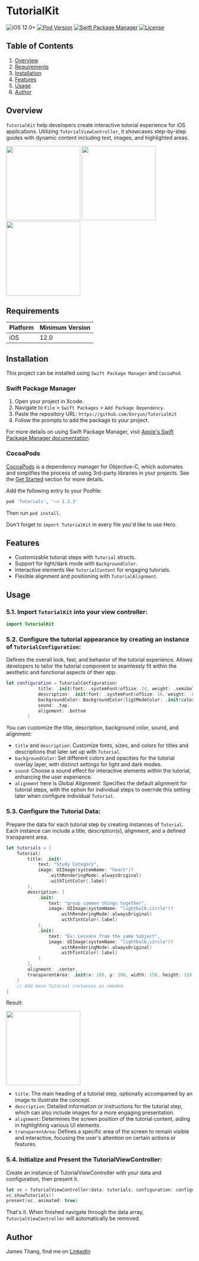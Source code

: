 # TutorialKit

![iOS 12.0+](https://img.shields.io/badge/iOS-12.0%2B-blue.svg)
[![Pod Version](http://img.shields.io/cocoapods/v/SDWebImage.svg?style=flat)](https://cocoapods.org/pods/Tutorials)
[![Swift Package Manager](https://img.shields.io/badge/Swift%20Package%20Manager-compatible-brightgreen.svg)](https://github.com/apple/swift-package-manager)
[![License](https://img.shields.io/badge/license-MIT-blue.svg?style=flat)](http://mit-license.org)

## Table of Contents
1. [Overview](#overview)
2. [Requirements](#requirements)
3. [Installation](#installation)
4. [Features](#features)
5. [Usage](#usage)
6. [Author](#author)

## Overview

`TutorialKit` help developers create interactive tutorial experience for iOS applications. Utilizing `TutorialViewController`, it showcases step-by-step guides with dynamic content including text, images, and highlighted areas.

<img src="https://github.com/Enryun/TutorialKit/assets/45484154/7ddce1ee-6783-4a55-9197-26e1abbce29a" width="200">
<img src="https://github.com/Enryun/TutorialKit/assets/45484154/a53fd5a3-1a92-4a42-b5e1-4645345e92aa" width="200">
<img src="https://github.com/Enryun/TutorialKit/assets/45484154/ffdd0bf3-5f98-49d3-b98b-9de65b9950e8" width="200">

## Requirements

| Platform | Minimum Version |
|----------|-----------------|
| iOS      | 12.0            |

 ## Installation
This project can be installed using `Swift Package Manager` and `CocoaPod`.

### Swift Package Manager

1. Open your project in Xcode.
2. Navigate to `File` > `Swift Packages` > `Add Package Dependency`.
3. Paste the repository URL: `https://github.com/Enryun/TutorialKit`
4. Follow the prompts to add the package to your project.

For more details on using Swift Package Manager, visit [Apple's Swift Package Manager documentation](https://swift.org/package-manager/).

### CocoaPods

[CocoaPods](http://cocoapods.org/) is a dependency manager for Objective-C, which automates and simplifies the process of using 3rd-party libraries in your projects. See the [Get Started](http://cocoapods.org/#get_started) section for more details.

Add the following entry to your Podfile:

```rb
pod 'Tutorials', '~> 1.1.3'
```

Then run `pod install`.

Don't forget to `import TutorialKit` in every file you'd like to use Hero.

## Features
- Customizable tutorial steps with `Tutorial` structs.
- Support for light/dark mode with `BackgroundColor`.
- Interactive elements like `TutorialContent` for engaging tutorials.
- Flexible alignment and positioning with `TutorialAlignment`.

## Usage

### 5.1. Import `TutorialKit` into your view controller:

```swift
import TutorialKit
```

### 5.2. Configure the tutorial appearance by creating an instance of `TutorialConfiguration`:

Defines the overall look, feel, and behavior of the tutorial experience. Allows developers to tailor the tutorial component to seamlessly fit within the aesthetic and functional aspects of their app.

```swift
let configuration = TutorialConfiguration(
            title: .init(font: .systemFont(ofSize: 24, weight: .semibold), textColor: .label),
            description: .init(font: .systemFont(ofSize: 16, weight: .regular), textColor: .label),
            backgroundColor: BackgroundColor(ligtModeColor: .init(color: .systemYellow, opacity: 0.7), darkModeColor: .init(color: .systemGreen, opacity: 0.3)),
            sound: .tap,
            alignment: .bottom
        )
```

You can customize the title, description, background color, sound, and alignment:
- `title` and `description`: Customize fonts, sizes, and colors for titles and descriptions that later set up with `Tutorial`.
- `backgroundColor`: Set different colors and opacities for the tutorial overlay layer, with distinct settings for light and dark modes.
- `sound`: Choose a sound effect for interactive elements within the tutorial, enhancing the user experience.
- `alignment` here is Global Alignment: Specifies the default alignment for tutorial steps, with the option for individual steps to override this setting later when configure individual `Tutorial`.

### 5.3. Configure the Tutorial Data:

Prepare the data for each tutorial step by creating instances of `Tutorial`. Each instance can include a title, description(s), alignment, and a defined transparent area.

```swift
let tutorials = [
    Tutorial(
        title: .init(
            text: "Study Category",
            image: UIImage(systemName: "heart")?
                .withRenderingMode(.alwaysOriginal)
                .withTintColor(.label)
        ),
        description: [
            .init(
                text: "group common things together",
                image: UIImage(systemName: "lightbulb.circle")?
                    .withRenderingMode(.alwaysOriginal)
                    .withTintColor(.label)
            ),
            .init(
                text: "Ex: Lessons from the same Subject",
                image: UIImage(systemName: "lightbulb.circle")?
                    .withRenderingMode(.alwaysOriginal)
                    .withTintColor(.label)
            )
        ],
        alignment: .center,
        transparentArea: .init(x: 100, y: 100, width: 150, height: 150, cornerRadius: 0)
    )
    // Add more Tutorial instances as needed.
]
```
Result: 

<img src="https://github.com/Enryun/TutorialKit/assets/45484154/133745b6-b28f-498d-b6ab-0c91bf8fa6f0" width="200">


- `title`: The main heading of a tutorial step, optionally accompanied by an image to illustrate the concept.
- `description`: Detailed information or instructions for the tutorial step, which can also include images for a more engaging presentation.
- `alignment`: Determines the screen position of the tutorial content, aiding in highlighting various UI elements.
- `transparentArea`: Defines a specific area of the screen to remain visible and interactive, focusing the user's attention on certain actions or features.

### 5.4.  Initialize and Present the TutorialViewController:

Create an instance of TutorialViewController with your data and configuration, then present it.

```swift
let vc = TutorialViewController(data: tutorials, configuration: configuration)
vc.showTutorials()
present(vc, animated: true)
```

That's it. When finished navigate through the data array, `TutorialViewController` will automatically be removed.

## Author
James Thang, find me on [LinkedIn](https://www.linkedin.com/in/jamesthang/)


